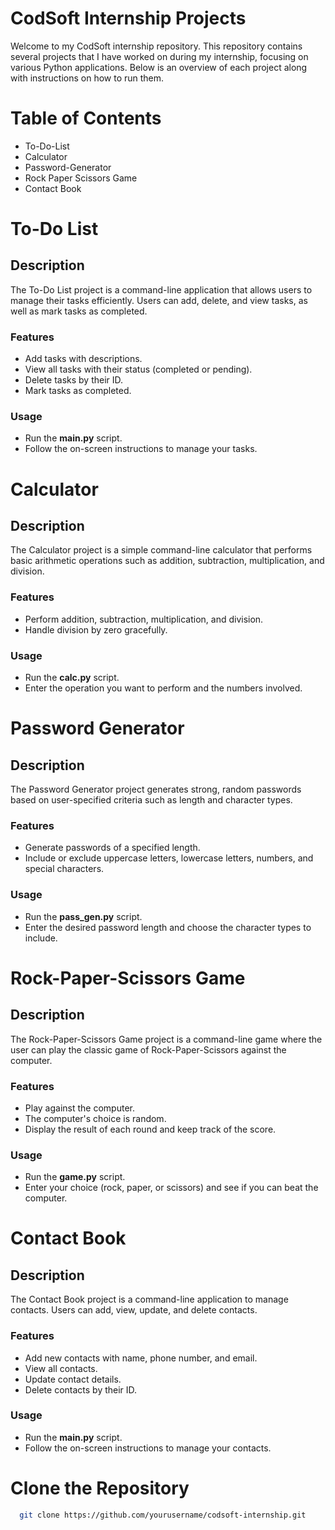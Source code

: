 # CodSoft Internship Projects

Welcome to my CodSoft internship repository. This repository contains several projects that I have worked on during my internship, focusing on various Python applications. Below is an overview of each project along with instructions on how to run them.

# Table of Contents
* To-Do-List
* Calculator
* Password-Generator
* Rock Paper Scissors Game
* Contact Book
  

# To-Do List

## Description
The To-Do List project is a command-line application that allows users to manage their tasks efficiently. Users can add, delete, and view tasks, as well as mark tasks as completed.

### Features
* Add tasks with descriptions.
* View all tasks with their status (completed or pending).
* Delete tasks by their ID.
* Mark tasks as completed.

### Usage
* Run the __main.py__ script.
* Follow the on-screen instructions to manage your tasks.

# Calculator
## Description
The Calculator project is a simple command-line calculator that performs basic arithmetic operations such as addition, subtraction, multiplication, and division.

### Features
* Perform addition, subtraction, multiplication, and division.
* Handle division by zero gracefully.

### Usage
* Run the __calc.py__ script.
* Enter the operation you want to perform and the numbers involved.


# Password Generator
## Description
The Password Generator project generates strong, random passwords based on user-specified criteria such as length and character types.

### Features
* Generate passwords of a specified length.
* Include or exclude uppercase letters, lowercase letters, numbers, and special characters.

### Usage
* Run the __pass_gen.py__ script.
* Enter the desired password length and choose the character types to include.


# Rock-Paper-Scissors Game
## Description
The Rock-Paper-Scissors Game project is a command-line game where the user can play the classic game of Rock-Paper-Scissors against the computer.

### Features
* Play against the computer.
* The computer's choice is random.
* Display the result of each round and keep track of the score.


### Usage
* Run the __game.py__ script.
* Enter your choice (rock, paper, or scissors) and see if you can beat the computer.


# Contact Book
## Description
The Contact Book project is a command-line application to manage contacts. Users can add, view, update, and delete contacts.

### Features
* Add new contacts with name, phone number, and email.
* View all contacts.
* Update contact details.
* Delete contacts by their ID.

### Usage
* Run the __main.py__ script.
* Follow the on-screen instructions to manage your contacts.




# Clone the Repository
``` bash
  git clone https://github.com/yourusername/codsoft-internship.git
```
